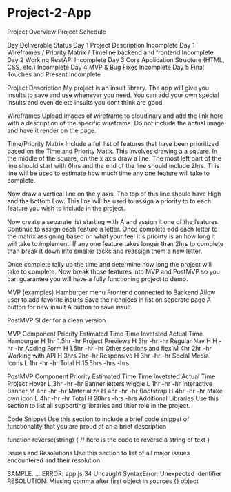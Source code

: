 # Project-2-App

Project Overview
Project Schedule



Day	Deliverable	Status
Day 1	Project Description	Incomplete
Day 1	Wireframes / Priority Matrix / Timeline backend and frontend	Incomplete
Day 2	Working RestAPI	Incomplete
Day 3	Core Application Structure (HTML, CSS, etc.)	Incomplete
Day 4	MVP & Bug Fixes	Incomplete
Day 5	Final Touches and Present	Incomplete


Project Description
My project is an insult library. The app will give you insults to save and use whenever you need. You can add your own special insults and even delete insults you dont think are good. 

Wireframes
Upload images of wireframe to cloudinary and add the link here with a description of the specific wireframe. Do not include the actual image and have it render on the page.


Time/Priority Matrix
Include a full list of features that have been prioritized based on the Time and Priority Matix. This involves drawing a a square. In the middle of the square, on the x axis draw a line. The most left part of the line should start with 0hrs and the end of the line should include 2hrs. This line will be used to estimate how much time any one feature will take to complete.

Now draw a vertical line on the y axis. The top of this line should have High and the bottom Low. This line will be used to assign a priority to to each feature you wish to include in the project.

Now create a separate list starting with A and assign it one of the features. Continue to assign each feature a letter. Once complete add each letter to the matrix assigning based on what your feel it's prioirty is an how long it will take to implement. If any one feature takes longer than 2hrs to complete than break it down into smaller tasks and reassign them a new letter.

Once complete tally up the time and determine how long the project will take to complete. Now break those features into MVP and PostMVP so you can guarantee you will have a fully functioning project to demo.


MVP (examples)
Hamburger menu
Frontend connected to Backend
Allow user to add favorite insults
Save their choices in list on seperate page
A button for new insult
A button to save insult 

PostMVP
Slider for a clean version


MVP
Component	Priority	Estimated Time	Time Invetsted	Actual Time
Hamburger	H	1hr	1.5hr	-hr
Project Previews	H	3hr	-hr	-hr
Regular Nav	H	H	-hr	-hr
Adding Form	H	1.5hr	-hr	-hr
Other sections and flex	M	4hr	2hr	-hr
Working with API	H	3hrs	2hr	-hr
Responsive	H	3hr	-hr	-hr
Social Media Icons	L	1hr	-hr	-hr
Total	H	15.5hrs	-hrs	-hrs


PostMVP
Component	Priority	Estimated Time	Time Invetsted	Actual Time
Project Hover	L	3hr	-hr	-hr
Banner letters wiggle	L	1hr	-hr	-hr
Interactive Banner	M	4hr	-hr	-hr
Materialize	H	4hr	-hr	-hr
Bootstrap	H	4hr	-hr	-hr
Make own icon	L	4hr	-hr	-hr
Total	H	20hrs	-hrs	-hrs
Additional Libraries
Use this section to list all supporting libraries and thier role in the project.

Code Snippet
Use this section to include a brief code snippet of functionality that you are proud of an a brief description

function reverse(string) {
	// here is the code to reverse a string of text
}

Issues and Resolutions
Use this section to list of all major issues encountered and their resolution.

SAMPLE.....
ERROR: app.js:34 Uncaught SyntaxError: Unexpected identifier
RESOLUTION: Missing comma after first object in sources {} object
